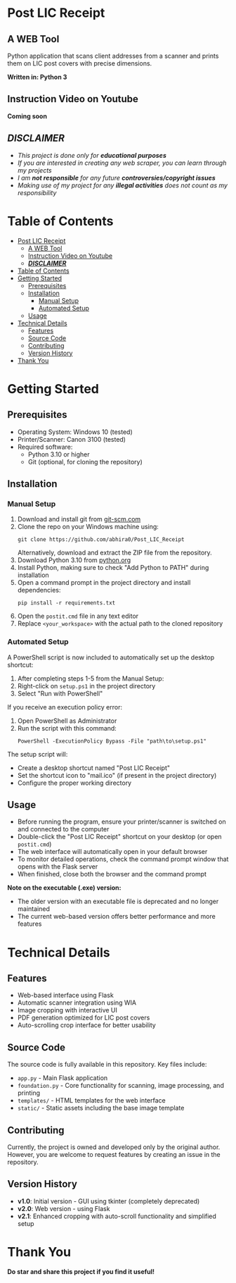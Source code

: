 # Post LIC Receipt
## A WEB Tool

Python application that scans client addresses from a scanner and prints them on LIC post covers with precise dimensions.

__Written in: Python 3__

## Instruction Video on Youtube
**Coming soon**

## ___DISCLAIMER___
* *This project is done only for __educational purposes__*
* *If you are interested in creating any web scraper, you can learn through my projects*
* *I am __not responsible__ for any future __controversies/copyright issues__*
* *Making use of my project for any __illegal activities__ does not count as my responsibility*

# Table of Contents
- [Post LIC Receipt](#post-lic-receipt)
  - [A WEB Tool](#a-web-tool)
  - [Instruction Video on Youtube](#instruction-video-on-youtube)
  - [___DISCLAIMER___](#disclaimer)
- [Table of Contents](#table-of-contents)
- [Getting Started](#getting-started)
  - [Prerequisites](#prerequisites)
  - [Installation](#installation)
    - [Manual Setup](#manual-setup)
    - [Automated Setup](#automated-setup)
  - [Usage](#usage)
- [Technical Details](#technical-details)
  - [Features](#features)
  - [Source Code](#source-code)
  - [Contributing](#contributing)
  - [Version History](#version-history)
- [Thank You](#thank-you)

# Getting Started

## Prerequisites
* Operating System: Windows 10 (tested)
* Printer/Scanner: Canon 3100 (tested)
* Required software:
  * Python 3.10 or higher
  * Git (optional, for cloning the repository)

## Installation

### Manual Setup
1. Download and install git from [git-scm.com](https://git-scm.com/downloads "GIT-SCM")
2. Clone the repo on your Windows machine using:
   ```
   git clone https://github.com/abhira0/Post_LIC_Receipt
   ```
   Alternatively, download and extract the ZIP file from the repository.
3. Download Python 3.10 from [python.org](https://www.python.org/downloads/windows/ "Windows downloads")
4. Install Python, making sure to check "Add Python to PATH" during installation
5. Open a command prompt in the project directory and install dependencies:
   ```
   pip install -r requirements.txt
   ```
6. Open the `postit.cmd` file in any text editor
7. Replace `<your_workspace>` with the actual path to the cloned repository

### Automated Setup
A PowerShell script is now included to automatically set up the desktop shortcut:

1. After completing steps 1-5 from the Manual Setup:
2. Right-click on `setup.ps1` in the project directory
3. Select "Run with PowerShell"

If you receive an execution policy error:
1. Open PowerShell as Administrator
2. Run the script with this command:
   ```
   PowerShell -ExecutionPolicy Bypass -File "path\to\setup.ps1"
   ```

The setup script will:
- Create a desktop shortcut named "Post LIC Receipt"
- Set the shortcut icon to "mail.ico" (if present in the project directory)
- Configure the proper working directory

## Usage
* Before running the program, ensure your printer/scanner is switched on and connected to the computer
* Double-click the "Post LIC Receipt" shortcut on your desktop (or open `postit.cmd`)
* The web interface will automatically open in your default browser
* To monitor detailed operations, check the command prompt window that opens with the Flask server
* When finished, close both the browser and the command prompt

**Note on the executable (.exe) version:**
* The older version with an executable file is deprecated and no longer maintained
* The current web-based version offers better performance and more features

# Technical Details

## Features
* Web-based interface using Flask
* Automatic scanner integration using WIA
* Image cropping with interactive UI
* PDF generation optimized for LIC post covers
* Auto-scrolling crop interface for better usability

## Source Code
The source code is fully available in this repository. Key files include:
* `app.py` - Main Flask application
* `foundation.py` - Core functionality for scanning, image processing, and printing
* `templates/` - HTML templates for the web interface
* `static/` - Static assets including the base image template

## Contributing
Currently, the project is owned and developed only by the original author. However, you are welcome to request features by creating an issue in the repository.

## Version History
* __v1.0__: Initial version - GUI using tkinter (completely deprecated)
* __v2.0__: Web version - using Flask
* __v2.1__: Enhanced cropping with auto-scroll functionality and simplified setup

# Thank You
**Do star and share this project if you find it useful!**
